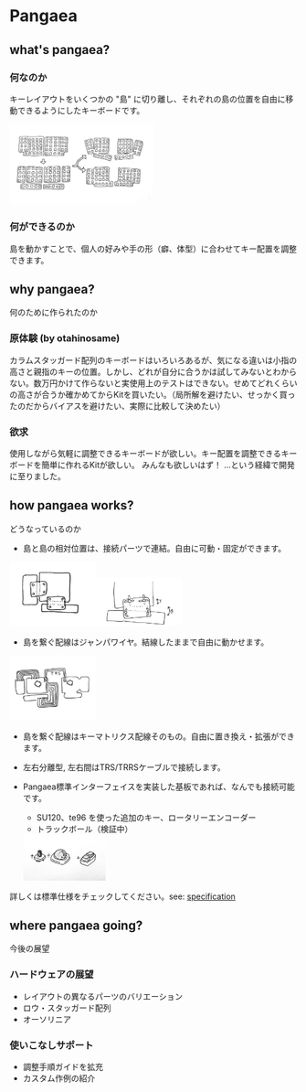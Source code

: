 # Pangaea

## what's pangaea?

### 何なのか

キーレイアウトをいくつかの "島" に切り離し、それぞれの島の位置を自由に移動できるようにしたキーボードです。

<img src="doc/WhitePaper_Abst1.jpeg" alt="alt text" style="width:50%">

### 何ができるのか

島を動かすことで、個人の好みや手の形（癖、体型）に合わせてキー配置を調整できます。

## why pangaea?

何のために作られたのか

### 原体験 (by otahinosame)

カラムスタッガード配列のキーボードはいろいろあるが、気になる違いは小指の高さと親指のキーの位置。しかし、どれが自分に合うかは試してみないとわからない。数万円かけて作らないと実使用上のテストはできない。せめてどれくらいの高さが合うか確かめてからKitを買いたい。（局所解を避けたい、せっかく買ったのだからバイアスを避けたい、実際に比較して決めたい）

 ### 欲求

使用しながら気軽に調整できるキーボードが欲しい。キー配置を調整できるキーボードを簡単に作れるKitが欲しい。
みんなも欲しいはず！
…という経緯で開発に至りました。

## how pangaea works?

どうなっているのか

- 島と島の相対位置は、接続パーツで連結。自由に可動・固定ができます。

<img src="doc/WhitePaper_Mech1.jpeg" alt="alt text" style="width:30%"><img src="doc/WhitePaper_Mech2.jpeg" alt="alt text" style="width:30%">

- 島を繋ぐ配線はジャンパワイヤ。結線したままで自由に動かせます。

<img src="doc/WhitePaper_Ele1.jpeg" alt="alt text" style="width:30%">

- 島を繋ぐ配線はキーマトリクス配線そのもの。自由に置き換え・拡張ができます。
- 左右分離型, 左右間はTRS/TRRSケーブルで接続します。
- Pangaea標準インターフェイスを実装した基板であれば、なんでも接続可能です。
    - SU120、te96 を使った追加のキー、ロータリーエンコーダー
    - トラックボール（検証中）

    <img src="doc/WhitePaper_Add1.jpeg" alt="alt text" style="width:30%">

詳しくは標準仕様をチェックしてください。see: [specification](pangaea-specification-1.0.md)

## where pangaea going?

今後の展望

### ハードウェアの展望

- レイアウトの異なるパーツのバリエーション
- ロウ・スタッガード配列
- オーソリニア

### 使いこなしサポート

- 調整手順ガイドを拡充
- カスタム作例の紹介